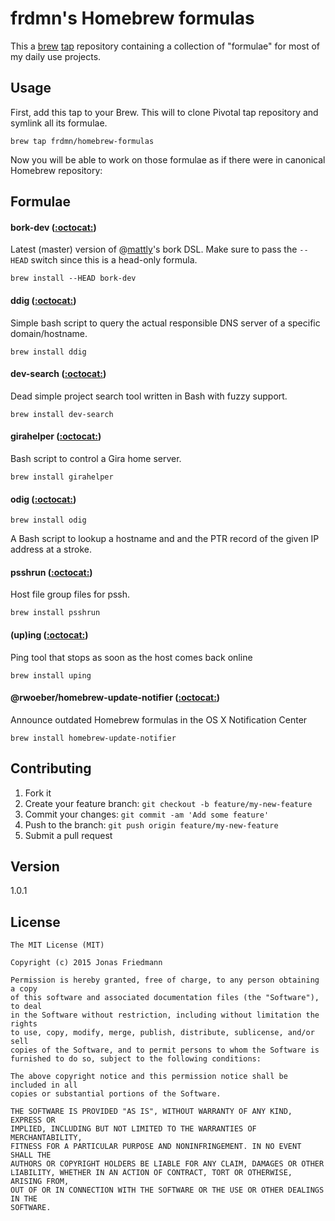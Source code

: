 # frdmn's Homebrew formulas

This a [brew](https://github.com/mxcl/homebrew) [tap](https://github.com/Homebrew/homebrew/tree/master/share/doc/homebrew#readme) repository containing a collection of "formulae" for most of my daily use projects. 

## Usage

First, add this tap to your Brew. This will to clone Pivotal tap repository and symlink all its formulae.

    brew tap frdmn/homebrew-formulas

Now you will be able to work on those formulae as if there were in canonical Homebrew repository:

## Formulae

#### bork-dev ([:octocat:](https://github.com/mattly/bork))

Latest (master) version of @[mattly](https://github.com/mattly/bork)'s bork DSL. Make sure to pass the `--HEAD` switch since this is a head-only formula.

    brew install --HEAD bork-dev

#### ddig ([:octocat:](https://github.com/frdmn/ddig))

Simple bash script to query the actual responsible DNS server of a specific domain/hostname.

    brew install ddig

#### dev-search ([:octocat:](https://github.com/frdmn/dev-search))

Dead simple project search tool written in Bash with fuzzy support.

    brew install dev-search

#### girahelper ([:octocat:](https://github.com/frdmn/girahelper))

Bash script to control a Gira home server.

    brew install girahelper

#### odig ([:octocat:](https://github.com/frdmn/odig))

    brew install odig

A Bash script to lookup a hostname and and the PTR record of the given IP address at a stroke.

#### psshrun ([:octocat:](https://github.com/frdmn/psshrun))

Host file group files for pssh.

    brew install psshrun

#### (up)ing ([:octocat:](https://github.com/frdmn/uping))

Ping tool that stops as soon as the host comes back online

    brew install uping

#### @rwoeber/homebrew-update-notifier ([:octocat:](https://github.com/rwoeber/homebrew-update-notifier))

Announce outdated Homebrew formulas in the OS X Notification Center

    brew install homebrew-update-notifier

## Contributing

1. Fork it
2. Create your feature branch: `git checkout -b feature/my-new-feature`
3. Commit your changes: `git commit -am 'Add some feature'`
4. Push to the branch: `git push origin feature/my-new-feature`
5. Submit a pull request

## Version

1.0.1

## License

    The MIT License (MIT)

    Copyright (c) 2015 Jonas Friedmann

    Permission is hereby granted, free of charge, to any person obtaining a copy
    of this software and associated documentation files (the "Software"), to deal
    in the Software without restriction, including without limitation the rights
    to use, copy, modify, merge, publish, distribute, sublicense, and/or sell
    copies of the Software, and to permit persons to whom the Software is
    furnished to do so, subject to the following conditions:

    The above copyright notice and this permission notice shall be included in all
    copies or substantial portions of the Software.

    THE SOFTWARE IS PROVIDED "AS IS", WITHOUT WARRANTY OF ANY KIND, EXPRESS OR
    IMPLIED, INCLUDING BUT NOT LIMITED TO THE WARRANTIES OF MERCHANTABILITY,
    FITNESS FOR A PARTICULAR PURPOSE AND NONINFRINGEMENT. IN NO EVENT SHALL THE
    AUTHORS OR COPYRIGHT HOLDERS BE LIABLE FOR ANY CLAIM, DAMAGES OR OTHER
    LIABILITY, WHETHER IN AN ACTION OF CONTRACT, TORT OR OTHERWISE, ARISING FROM,
    OUT OF OR IN CONNECTION WITH THE SOFTWARE OR THE USE OR OTHER DEALINGS IN THE
    SOFTWARE.
